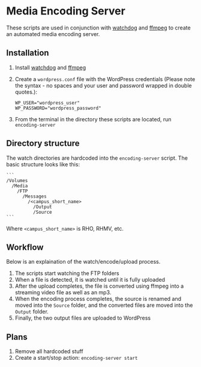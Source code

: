 # Media Encoding Server

These scripts are used in conjunction with [watchdog][1] and [ffmpeg][2] to
create an automated media encoding server.

## Installation

1. Install [watchdog][1] and [ffmpeg][2]

2. Create a `wordpress.conf` file with the WordPress credentials (Please note the syntax -
   no spaces and your user and password wrapped in double quotes.):

    ```
    WP_USER="wordpress_user"
    WP_PASSWORD="wordpress_password"
    ```

3. From the terminal in the directory these scripts are located, run `encoding-server`

## Directory structure

The watch directories are hardcoded into the `encoding-server` script. The basic structure
looks like this:

    ```
    /Volumes
      /Media
        /FTP
          /Messages
            /<campus_short_name>
              /Output
              /Source
    ```

Where `<campus_short_name>` is RHO, RHMV, etc. 

## Workflow

Below is an explaination of the watch/encode/upload process.

1. The scripts start watching the FTP folders
2. When a file is detected, it is watched until it is fully uploaded
3. After the upload completes, the file is converted using ffmpeg into a
   streaming video file as well as an mp3.
4. When the encoding process completes, the source is renamed and moved 
   into the `Source` folder, and the converted files are moved into the
   `Output` folder.
5. Finally, the two output files are uploaded to WordPress

## Plans

1. Remove all hardcoded stuff
2. Create a start/stop action: `encoding-server start`

[1]: https://github.com/gorakhargosh/watchdog
[2]: http://ffmpeg.org/
